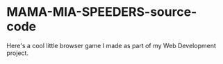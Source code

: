 # MAMA-MIA-SPEEDERS-source-code
Here's a cool little browser game I made as part of my Web Development project. 

